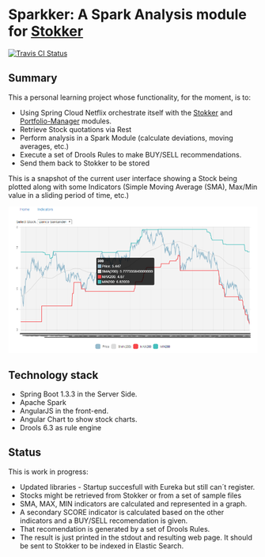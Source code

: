 # Sparkker: A Spark Analysis module for [Stokker](https://github.com/victor-ferrer/stokker)

[![Travis CI Status](https://travis-ci.org/victor-ferrer/sparkker.svg?branch=master)](https://travis-ci.org/victor-ferrer/sparkker)

## Summary

This a personal learning project whose functionality, for the moment, is to:
- Using Spring Cloud Netflix orchestrate itself with the [Stokker](https://github.com/victor-ferrer/stokker) and [Portfolio-Manager](https://github.com/victor-ferrer/stokker-portfolio-manager) modules.
- Retrieve Stock quotations via Rest
- Perform analysis in a Spark Module (calculate deviations, moving averages, etc.)
- Execute a set of Drools Rules to make BUY/SELL recommendations.
- Send them back to Stokker to be stored

This is a snapshot of the current user interface showing a Stock being plotted along with some Indicators (Simple Moving Average (SMA), Max/Min value in a sliding period of time, etc.)

![UI Screenshot](https://raw.githubusercontent.com/victor-ferrer/sparkker/master/ui_screenshot.PNG)

## Technology stack
- Spring Boot 1.3.3 in the Server Side.
- Apache Spark 
- AngularJS in the front-end.
- Angular Chart to show stock charts.
- Drools 6.3 as rule engine

## Status
This is work in progress:
- Updated libraries - Startup succesfull with Eureka but still can´t register.
- Stocks might be retrieved from Stokker or from a set of sample files
- SMA, MAX, MIN indicators are calculated and represented in a graph.
- A secondary SCORE indicator is calculated based on the other indicators and a BUY/SELL recomendation is given.
- That recomendation is generated by a set of Drools Rules.
- The result is just printed in the stdout and resulting web page. It should be sent to Stokker to be indexed in Elastic Search.
